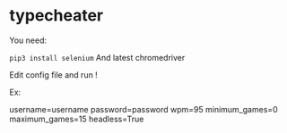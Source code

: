 # typecheater


You need:

```pip3 install selenium```
And latest chromedriver
   

Edit config file and run !

Ex:

username=username
password=password
wpm=95
minimum_games=0
maximum_games=15
headless=True
